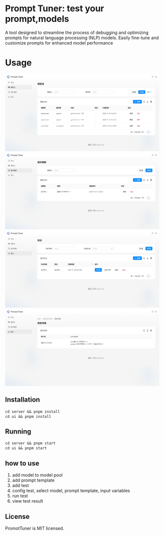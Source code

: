 # Prompt Tuner: test your prompt,models

A tool designed to streamline the process of debugging and optimizing prompts for natural language processing (NLP) models. Easily fine-tune and customize prompts for enhanced model performance

# Usage

![image](assert/model_pool_zh.png)
![image](assert/prompt_template_zh.png)
![image](assert/test_zh.png)
![image](assert/test_result_zh.png)


## Installation

```
cd server && pnpm install
cd ui && pnpm install
```

## Running

```
cd server && pnpm start
cd ui && pnpm start
```

## how to use
1. add model to model pool
2. add prompt template
3. add test
4. config test, select model, prompt template, input variables
5. run test
6. view test result

## License
PromotTuner is MIT licensed.



